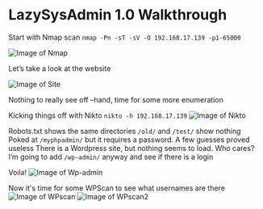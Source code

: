 <h1>LazySysAdmin 1.0 Walkthrough</h1>


Start with Nmap scan
`nmap -Pn -sT -sV -O 192.168.17.139 -p1-65000`

![Image of Nmap](https://blu0.github.io/LSAWalkthrough/LSAnmap.png)

Let’s take a look at the website

![Image of Site](https://blu0.github.io/LSAWalkthrough/LSAsite.png)

Nothing to really see off –hand, time for some more enumeration

Kicking things off with Nikto
`nikto -h 192.168.17.139`
![Image of Nikto](https://blu0.github.io/LSAWalkthrough/LSAnikto.png)

Robots.txt shows the same directories
`/old/` and `/test/` show nothing
Poked at `/myphpadmin/` but it requires a password. A few guesses proved useless
There is a Wordpress site, but nothing seems to load. Who cares? I’m going to add `/wp-admin/` anyway and see if there is a login

Voila!
![Image of Wp-admin](https://blu0.github.io/LSAWalkthrough/LSAwp.png)

Now it's time for some WPScan to see what usernames are there
![Image of WPscan](https://blu0.github.io/LSAWalkthrough/LSAwpscane.png)
![Image of WPscan2](https://blu0.github.io/LSAWalkthrough/LSAwpscanadmin.png)


